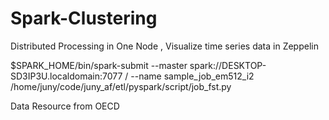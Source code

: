 # Spark-Clustering
Distributed Processing in One Node ,  Visualize time series data in Zeppelin


$SPARK_HOME/bin/spark-submit --master spark://DESKTOP-SD3IP3U.localdomain:7077 /
--name sample_job_em512_i2 /home/juny/code/juny_af/etl/pyspark/script/job_fst.py



Data Resource from OECD 
